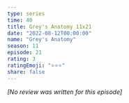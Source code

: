 ```yaml
---
type: series
time: 40
title: Grey's Anatomy 11x21
date: "2022-08-12T00:00:00"
name: "Grey's Anatomy"
season: 11
episode: 21
rating: 3
ratingEmoji: "⭐️⭐️⭐️"
share: false
---
```


_[No review was written for this episode]_
